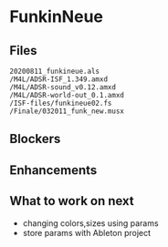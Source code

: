 # FunkinNeue


## Files

	20200811_funkineue.als
	/M4L/ADSR-ISF_1.349.amxd
	/M4L/ADSR-sound_v0.12.amxd
	/M4L/ADSR-world-out_0.1.amxd
	/ISF-files/funkineue02.fs
	/Finale/032011_funk_new.musx

## Blockers


## Enhancements


## What to work on next

- changing colors,sizes using params
- store params with Ableton project
